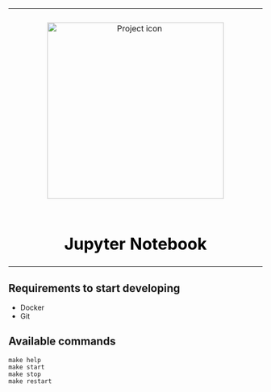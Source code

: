 <table align="center">
    <tr style="text-align: center;">
        <td align="center" width="9999">
            <img src="./assets/jupyter_logo.webp" width="350" alt="Project icon" style="margin: 25px auto; display: inline-block">

 <h1 style="color: black;">Jupyter Notebook</h1>
</td>
</tr>
</table>

## Requirements to start developing

* Docker
* Git

## Available commands

```shell
make help
make start
make stop
make restart
```